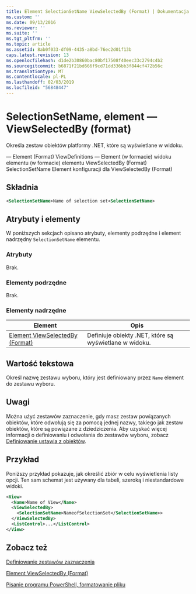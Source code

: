 ```yaml
---
title: Element SelectionSetName ViewSelectedBy (Format) | Dokumentacja firmy Microsoft
ms.custom: ''
ms.date: 09/13/2016
ms.reviewer: ''
ms.suite: ''
ms.tgt_pltfrm: ''
ms.topic: article
ms.assetid: 8ab0f033-df09-4435-a8bd-76ec2d01f13b
caps.latest.revision: 13
ms.openlocfilehash: d1de2b30860bac80bf17508f40eec33c2794c4b2
ms.sourcegitcommit: b6871f21bd666f9cd71dd336bb3f844cf472b56c
ms.translationtype: MT
ms.contentlocale: pl-PL
ms.lasthandoff: 02/03/2019
ms.locfileid: "56848447"
---
```

# <a name="selectionsetname-element-for-viewselectedby-format"></a>SelectionSetName, element — ViewSelectedBy (format)

Określa zestaw obiektów platformy .NET, które są wyświetlane w widoku.

— Element (Format) ViewDefinitions — Element (w formacie) widoku elementu (w formacie) elementu ViewSelectedBy (Format) SelectionSetName Element konfiguracji dla ViewSelectedBy (Format)

## <a name="syntax"></a>Składnia

```xml
<SelectionSetName>Name of selection set<SelectionSetName>
```

## <a name="attributes-and-elements"></a>Atrybuty i elementy

W poniższych sekcjach opisano atrybuty, elementy podrzędne i element nadrzędny `SelectionSetName` elementu.

### <a name="attributes"></a>Atrybuty

Brak.

### <a name="child-elements"></a>Elementy podrzędne

Brak.

### <a name="parent-elements"></a>Elementy nadrzędne

|Element|Opis|
|-------------|-----------------|
|[Element ViewSelectedBy (Format)](./viewselectedby-element-format.md)|Definiuje obiekty .NET, które są wyświetlane w widoku.|

## <a name="text-value"></a>Wartość tekstowa

Określ nazwę zestawu wyboru, który jest definiowany przez `Name` element do zestawu wyboru.

## <a name="remarks"></a>Uwagi

Można użyć zestawów zaznaczenie, gdy masz zestaw powiązanych obiektów, które odwołują się za pomocą jednej nazwy, takiego jak zestaw obiektów, które są powiązane z dziedziczenia. Aby uzyskać więcej informacji o definiowaniu i odwołania do zestawów wyboru, zobacz [Definiowanie ustawia z obiektów](./defining-selection-sets.md).

## <a name="example"></a>Przykład

Poniższy przykład pokazuje, jak określić zbiór w celu wyświetlenia listy opcji. Ten sam schemat jest używany dla tabeli, szeroką i niestandardowe widoki.

```xml
<View>
  <Name>Name of View</Name>
  <ViewSelectedBy>
    <SelectionSetName>NameofSelectionSet</SelectionSetName>>
  </ViewSelectedBy>
  <ListControl>...</ListControl>
</View>
```

## <a name="see-also"></a>Zobacz też

[Definiowanie zestawów zaznaczenia](./defining-selection-sets.md)

[Element ViewSelectedBy (Format)](./viewselectedby-element-format.md)

[Pisanie programu PowerShell, formatowanie pliku](./writing-a-powershell-formatting-file.md)
